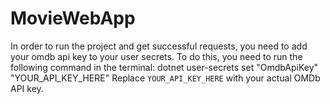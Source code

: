 # MovieWebApp
In order to run the project and get successful requests, you need to add your omdb api key to your user secrets.
To do this, you need to run the following command in the terminal:
dotnet user-secrets set "OmdbApiKey" "YOUR_API_KEY_HERE"
Replace `YOUR_API_KEY_HERE` with your actual OMDb API key.